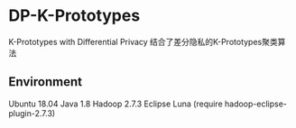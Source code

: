 # DP-K-Prototypes
K-Prototypes with Differential Privacy
结合了差分隐私的K-Prototypes聚类算法

## Environment
Ubuntu 18.04
Java 1.8
Hadoop 2.7.3
Eclipse Luna
(require hadoop-eclipse-plugin-2.7.3)
